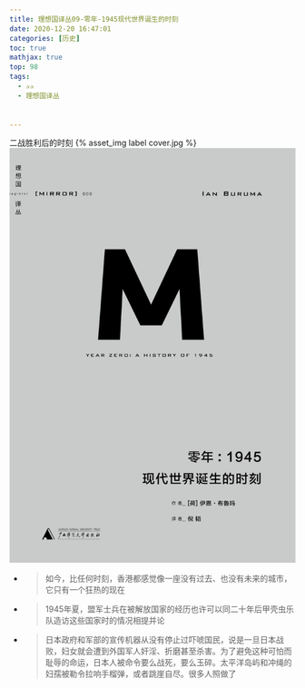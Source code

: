 ```yaml
---
title: 理想国译丛09-零年-1945现代世界诞生的时刻
date: 2020-12-20 16:47:01
categories: [历史]
toc: true
mathjax: true
top: 98
tags: 
  - ✰✰
  - 理想国译丛


---
```


二战胜利后的时刻
{% asset_img label cover.jpg %}
![](理想国译丛09-零年-1945现代世界诞生的时刻/cover.jpg)
<!-- more -->

- > 如今，比任何时刻，香港都感觉像一座没有过去、也没有未来的城市，它只有一个狂热的现在

- > 1945年夏，盟军士兵在被解放国家的经历也许可以同二十年后甲壳虫乐队造访这些国家时的情况相提并论

- > 日本政府和军部的宣传机器从没有停止过吓唬国民，说是一旦日本战败，妇女就会遭到外国军人奸淫、折磨甚至杀害。为了避免这种可怕而耻辱的命运，日本人被命令要么战死，要么玉碎。太平洋岛屿和冲绳的妇孺被勒令拉响手榴弹，或者跳崖自尽。很多人照做了